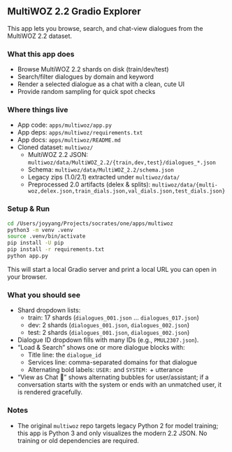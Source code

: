 ## MultiWOZ 2.2 Gradio Explorer

This app lets you browse, search, and chat-view dialogues from the MultiWOZ 2.2 dataset.

### What this app does

- Browse MultiWOZ 2.2 shards on disk (train/dev/test)
- Search/filter dialogues by domain and keyword
- Render a selected dialogue as a chat with a clean, cute UI
- Provide random sampling for quick spot checks

### Where things live

- App code: `apps/multiwoz/app.py`
- App deps: `apps/multiwoz/requirements.txt`
- App docs: `apps/multiwoz/README.md`
- Cloned dataset: `multiwoz/`
  - MultiWOZ 2.2 JSON: `multiwoz/data/MultiWOZ_2.2/{train,dev,test}/dialogues_*.json`
  - Schema: `multiwoz/data/MultiWOZ_2.2/schema.json`
  - Legacy zips (1.0/2.1) extracted under `multiwoz/data/`
  - Preprocessed 2.0 artifacts (delex & splits): `multiwoz/data/{multi-woz,delex.json,train_dials.json,val_dials.json,test_dials.json}`

### Setup & Run

```bash
cd /Users/joyyang/Projects/socrates/one/apps/multiwoz
python3 -m venv .venv
source .venv/bin/activate
pip install -U pip
pip install -r requirements.txt
python app.py
```

This will start a local Gradio server and print a local URL you can open in your browser.

### What you should see

- Shard dropdown lists:
  - train: 17 shards (`dialogues_001.json` … `dialogues_017.json`)
  - dev: 2 shards (`dialogues_001.json`, `dialogues_002.json`)
  - test: 2 shards (`dialogues_001.json`, `dialogues_002.json`)
- Dialogue ID dropdown fills with many IDs (e.g., `PMUL2307.json`).
- “Load & Search” shows one or more dialogue blocks with:
  - Title line: the `dialogue_id`
  - Services line: comma-separated domains for that dialogue
  - Alternating bold labels: `USER:` and `SYSTEM:` + utterance
- “View as Chat 💬” shows alternating bubbles for user/assistant; if a conversation starts with the system or ends with an unmatched user, it is rendered gracefully.

### Notes

- The original `multiwoz` repo targets legacy Python 2 for model training; this app is Python 3 and only visualizes the modern 2.2 JSON. No training or old dependencies are required.


